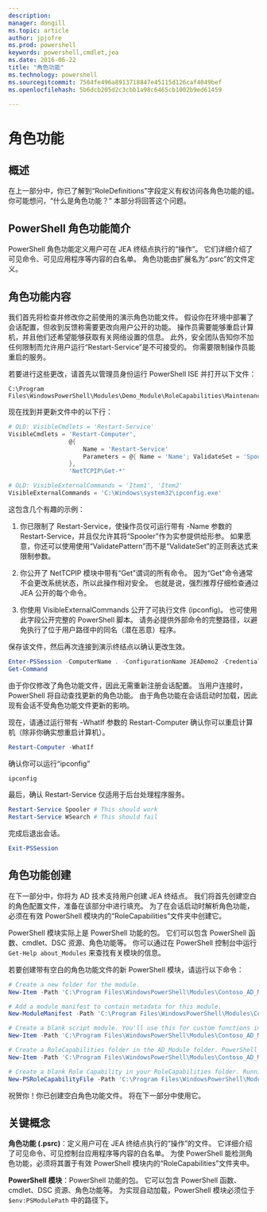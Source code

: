 ```yaml
---
description: 
manager: dongill
ms.topic: article
author: jpjofre
ms.prod: powershell
keywords: powershell,cmdlet,jea
ms.date: 2016-06-22
title: "角色功能"
ms.technology: powershell
ms.sourcegitcommit: 7504fe496a8913718847e45115d126caf4049bef
ms.openlocfilehash: 5b6dcb205d2c3cbb1a98c6465cb1002b9ed61459

---
```


# 角色功能

## 概述
在上一部分中，你已了解到“RoleDefinitions”字段定义有权访问各角色功能的组。
你可能想问，“什么是角色功能？”
本部分将回答这个问题。  

## PowerShell 角色功能简介
PowerShell 角色功能定义用户可在 JEA 终结点执行的“操作”。
它们详细介绍了可见命令、可见应用程序等内容的白名单。
角色功能由扩展名为“.psrc”的文件定义。

## 角色功能内容
我们首先将检查并修改你之前使用的演示角色功能文件。
假设你在环境中部署了会话配置，但收到反馈称需要更改向用户公开的功能。
操作员需要能够重启计算机，并且他们还希望能够获取有关网络设置的信息。
此外，安全团队告知你不加任何限制而允许用户运行“Restart-Service”是不可接受的。
你需要限制操作员能重启的服务。

若要进行这些更改，请首先以管理员身份运行 PowerShell ISE 并打开以下文件：

```
C:\Program Files\WindowsPowerShell\Modules\Demo_Module\RoleCapabilities\Maintenance.psrc
```

现在找到并更新文件中的以下行：

```PowerShell
# OLD: VisibleCmdlets = 'Restart-Service'
VisibleCmdlets = 'Restart-Computer',
                 @{
                     Name = 'Restart-Service'
                     Parameters = @{ Name = 'Name'; ValidateSet = 'Spooler' }
                 },
                 'NetTCPIP\Get-*'

# OLD: VisibleExternalCommands = 'Item1', 'Item2'
VisibleExternalCommands = 'C:\Windows\system32\ipconfig.exe'
```

这包含几个有趣的示例：

1.  你已限制了 Restart-Service，使操作员仅可运行带有 -Name 参数的 Restart-Service，并且仅允许其将“Spooler”作为实参提供给形参。
如果愿意，你还可以使用使用“ValidatePattern”而不是“ValidateSet”的正则表达式来限制参数。

2.  你公开了 NetTCPIP 模块中带有“Get”谓词的所有命令。
因为“Get”命令通常不会更改系统状态，所以此操作相对安全。
也就是说，强烈推荐仔细检查通过 JEA 公开的每个命令。

3.  你使用 VisibleExternalCommands 公开了可执行文件 (ipconfig)。
也可使用此字段公开完整的 PowerShell 脚本。
请务必提供外部命令的完整路径，以避免执行了位于用户路径中的同名（潜在恶意）程序。

保存该文件，然后再次连接到演示终结点以确认更改生效。

```PowerShell
Enter-PSSession -ComputerName . -ConfigurationName JEADemo2 -Credential $NonAdminCred
Get-Command
```
由于你仅修改了角色功能文件，因此无需重新注册会话配置。
当用户连接时，PowerShell 将自动查找更新的角色功能。
由于角色功能在会话启动时加载，因此现有会话不受角色功能文件更新的影响。

现在，请通过运行带有 -WhatIf 参数的 Restart-Computer 确认你可以重启计算机（除非你确实想重启计算机）。

```PowerShell
Restart-Computer -WhatIf
```

确认你可以运行“ipconfig”

```PowerShell
ipconfig
```

最后，确认 Restart-Service 仅适用于后台处理程序服务。

```PowerShell
Restart-Service Spooler # This should work
Restart-Service WSearch # This should fail
```

完成后退出会话。

```PowerShell
Exit-PSSession
```

## 角色功能创建
在下一部分中，你将为 AD 技术支持用户创建 JEA 终结点。
我们将首先创建空白的角色配置文件，准备在该部分中进行填充。
为了在会话启动时解析角色功能，必须在有效 PowerShell 模块内的“RoleCapabilities”文件夹中创建它。

PowerShell 模块实际上是 PowerShell 功能的包。
它们可以包含 PowerShell 函数、cmdlet、DSC 资源、角色功能等。
你可以通过在 PowerShell 控制台中运行 `Get-Help about_Modules` 来查找有关模块的信息。

若要创建带有空白的角色功能文件的新 PowerShell 模块，请运行以下命令：  

```PowerShell
# Create a new folder for the module.
New-Item -Path 'C:\Program Files\WindowsPowerShell\Modules\Contoso_AD_Module' -ItemType Directory

# Add a module manifest to contain metadata for this module.
New-ModuleManifest -Path 'C:\Program Files\WindowsPowerShell\Modules\Contoso_AD_Module\Contoso_AD_Module.psd1' -RootModule Contoso_AD_Module.psm1

# Create a blank script module. You'll use this for custom functions in the next section.
New-Item -Path 'C:\Program Files\WindowsPowerShell\Modules\Contoso_AD_Module\Contoso_AD_Module.psm1' -ItemType File

# Create a RoleCapabilities folder in the AD_Module folder. PowerShell expects Role Capabilities to be located in a "RoleCapabilities" folder within a module.
New-Item -Path 'C:\Program Files\WindowsPowerShell\Modules\Contoso_AD_Module\RoleCapabilities' -ItemType Directory

# Create a blank Role Capability in your RoleCapabilities folder. Running this command without any additional parameters just creates a blank template.
New-PSRoleCapabilityFile -Path 'C:\Program Files\WindowsPowerShell\Modules\Contoso_AD_Module\RoleCapabilities\ADHelpDesk.psrc'
```

祝贺你！你已创建空白角色功能文件。
将在下一部分中使用它。

## 关键概念
**角色功能 (.psrc)**：定义用户可在 JEA 终结点执行的“操作”的文件。
它详细介绍了可见命令、可见控制台应用程序等内容的白名单。
为使 PowerShell 能检测角色功能，必须将其置于有效 PowerShell 模块内的“RoleCapabilities”文件夹中。

**PowerShell 模块**：PowerShell 功能的包。
它可以包含 PowerShell 函数、cmdlet、DSC 资源、角色功能等。
为实现自动加载，PowerShell 模块必须位于 `$env:PSModulePath` 中的路径下。




<!--HONumber=Jun16_HO4-->


